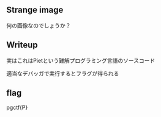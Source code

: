 ## Strange image
何の画像なのでしょうか？

## Writeup
実はこれはPietという難解プログラミング言語のソースコード

適当なデバッガで実行するとフラグが得られる

## flag
pgctf{P}
